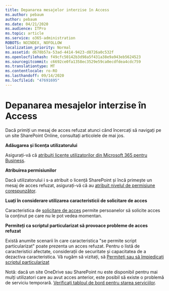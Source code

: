 ```yaml
---
title: Depanarea mesajelor interzise în Access
ms.author: pebaum
author: pebaum
ms.date: 04/21/2020
ms.audience: ITPro
ms.topic: article
ms.service: o365-administration
ROBOTS: NOINDEX, NOFOLLOW
localization_priority: Normal
ms.assetid: d678b57a-53ad-4414-9423-d8726a0c532f
ms.openlocfilehash: f49cfc50142b3d98a5f431a38e9a943eb5624523
ms.sourcegitcommit: c6692ce0fa1358ec3529e59ca0ecdfdea4cdc759
ms.translationtype: MT
ms.contentlocale: ro-RO
ms.lasthandoff: 09/14/2020
ms.locfileid: "47691695"
---
```

# <a name="troubleshoot-access-denied-messages"></a>Depanarea mesajelor interzise în Access

Dacă primiți un mesaj de acces refuzat atunci când încercați să navigați pe un site SharePoint Online, consultați articolele de mai jos.

**Adăugarea și licența utilizatorului**

Asigurați-vă că [atribuiți licențe utilizatorilor din Microsoft 365 pentru Business](https://docs.microsoft.com/microsoft-365/admin/add-users/add-users).

**Atribuirea permisiunilor**

Dacă utilizatorului i s-a atribuit o licență SharePoint și încă primește un mesaj de acces refuzat, asigurați-vă că au [atribuit nivelul de permisiune corespunzător](https://docs.microsoft.com/sharepoint/understanding-permission-levels).

**Luați în considerare utilizarea caracteristicii de solicitare de acces**

Caracteristica de [solicitare de acces](https://support.office.com/article/Set-up-and-manage-access-requests-94B26E0B-2822-49D4-929A-8455698654B3) permite persoanelor să solicite acces la conținut pe care nu le pot vedea momentan. 

**Permiteți ca scriptul particularizat să provoace probleme de acces refuzat**

Există anumite scenarii în care caracteristica "se permite script particularizat" poate prezenta un acces refuzat. Pentru o listă de caracteristici afectate, considerații de securitate și capacitatea de a dezactiva caracteristica. Vă rugăm să vizitați, să [Permiteți sau să împiedicați scriptul particularizat](https://docs.microsoft.com/sharepoint/allow-or-prevent-custom-script)

Notă: dacă un site OneDrive sau SharePoint nu este disponibil pentru mai mulți utilizatori care au avut acces anterior, este posibil să existe o problemă de serviciu temporară. [Verificați tabloul de bord pentru starea serviciilor](https://portal.office.com/adminportal/home#/servicehealth).


  

